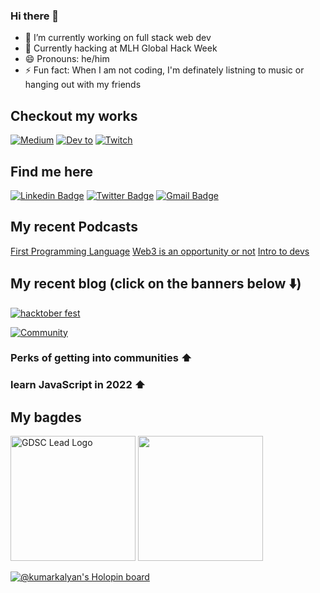 ### Hi there 👋

- 🔭 I’m currently working on full stack web dev
- 👯 Currently hacking at MLH Global Hack Week  
- 😄 Pronouns: he/him
- ⚡ Fun fact: When I am not coding, I'm definately listning to music or hanging out with my friends

## Checkout my works 
<p display="flex">
  
<!-- [![hashnode](https://img.shields.io/badge/Hashnode-2962FF?style=for-the-badge&logo=hashnode&logoColor=white)](https://hashnode.com/@kumarkalyan)  -->
[![Medium](https://img.shields.io/badge/Medium-12100E?style=for-the-badge&logo=medium&logoColor=white)](https://kumarkalyan.medium.com/) [![Dev to ](https://img.shields.io/badge/dev.to-0A0A0A?style=for-the-badge&logo=devdotto&logoColor=white)](https://dev.to/kumarkalyan) [![Twitch](https://img.shields.io/badge/Twitch-9146FF?style=for-the-badge&logo=twitch&logoColor=white)](https://www.twitch.tv/kumarkalyan)  
  
</p>

## Find me here 
[![Linkedin Badge](https://img.shields.io/badge/-Kumar_Kalyan-blue?style=plastic&logo=Linkedin&logoColor=white&link=https://www.linkedin.com/in/kumar009/)](https://www.linkedin.com/in/kumar009/)
[![Twitter Badge](https://img.shields.io/badge/-kumarkalyan_-blue?style=plastic&logo=Twitter&logoColor=white&link=https://twitter.com/kumarkalyan_/)](https://twitter.com/kumarkalyan_/)
[![Gmail Badge](https://img.shields.io/badge/kum9748ar@gmail.com-white?style=plastic&logo=Gmail&logoColor=&link=mailto:kum9748ar@gmail.com)](mailto:kum9748ar@gmail.com)

## My recent Podcasts 
[First Programming Language](https://twitter.com/i/spaces/1BdGYylXMVAGX?s=20)
[Web3 is an opportunity or not](https://twitter.com/i/spaces/1YpKkZBqejBxj?s=20)
[Intro to devs](https://twitter.com/i/spaces/1YpKkZBqejBxj?s=20)

## My recent blog (click on the banners below ⬇️)

[![hacktober fest](https://user-images.githubusercontent.com/67071462/194708458-df541620-89d4-4a6f-835a-59cee92d05e2.png)](https://kumarkalyan.medium.com/everything-you-need-to-know-about-hacktoberfest-and-opensource-in-just-5-mins-de8e54c3df24)

[![Community](https://miro.medium.com/max/580/1*cOU4bzO8WwoCt2GK4GIYmA.png)](https://medium.com/@kumarkalyan/perks-of-getting-into-communities-a7a3b5c44a31)
 ### Perks of getting into communities ⬆️


 ### learn JavaScript in 2022 ⬆️

## My bagdes 
<img width="200px" height="200px" alt="GDSC Lead Logo " src="https://developers.google.com/profile/badges/community/dsc/2022/lead/badge.svg">
<img width="200px" height="200px" src="https://api.badgr.io/public/assertions/HL02eZKgQcKo4F33VFwYZw/image">



[![@kumarkalyan's Holopin board](https://holopin.io/api/user/board?user=kumarkalyan)](https://holopin.io/@kumarkalyan)
